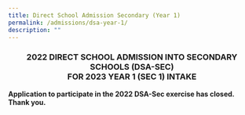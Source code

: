 ```yaml
---
title: Direct School Admission Secondary (Year 1)
permalink: /admissions/dsa-year-1/
description: ""
---
```

### <center>2022 DIRECT SCHOOL ADMISSION INTO SECONDARY SCHOOLS (DSA-SEC)  <br>FOR 2023 YEAR 1 (SEC 1) INTAKE</center>

**Application to participate in the 2022 DSA-Sec exercise has closed.  Thank you.**
